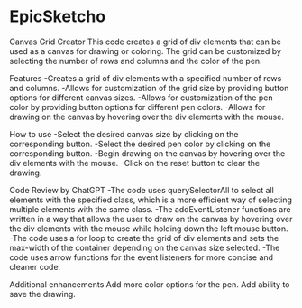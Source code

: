 # EpicSketcho
Canvas Grid Creator
This code creates a grid of div elements that can be used as a canvas for drawing or coloring. The grid can be customized by selecting the number of rows and columns and the color of the pen.


Features
-Creates a grid of div elements with a specified number of rows and columns.
-Allows for customization of the grid size by providing button options for different canvas sizes.
-Allows for customization of the pen color by providing button options for different pen colors.
-Allows for drawing on the canvas by hovering over the div elements with the mouse.

How to use
-Select the desired canvas size by clicking on the corresponding button.
-Select the desired pen color by clicking on the corresponding button.
-Begin drawing on the canvas by hovering over the div elements with the mouse.
-Click on the reset button to clear the drawing.

Code Review by ChatGPT
-The code uses querySelectorAll to select all elements with the specified class, which is a more efficient way of selecting multiple elements with the same class.
-The addEventListener functions are written in a way that allows the user to draw on the canvas by hovering over the div elements with the mouse while holding down the left mouse button.
-The code uses a for loop to create the grid of div elements and sets the max-width of the container depending on the canvas size selected.
-The code uses arrow functions for the event listeners for more concise and cleaner code.

Additional enhancements
Add more color options for the pen.
Add ability to save the drawing.

